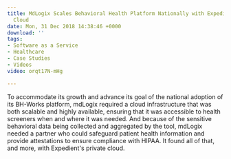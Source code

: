 ```yaml
---
title: MdLogix Scales Behavioral Health Platform Nationally with Expedient's Private
  Cloud
date: Mon, 31 Dec 2018 14:38:46 +0000
download: ''
tags:
- Software as a Service
- Healthcare
- Case Studies
- Videos
video: orqt17N-mHg

---
```

To accommodate its growth and advance its goal of the national adoption of its BH-Works platform, mdLogix required a cloud infrastructure that was both scalable and highly available, ensuring that it was accessible to health screeners when and where it was needed. And because of the sensitive behavioral data being collected and aggregated by the tool, mdLogix needed a partner who could safeguard patient health information and provide attestations to ensure compliance with HIPAA. It found all of that, and more, with Expedient's private cloud.